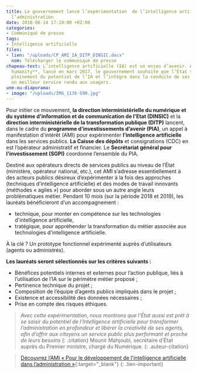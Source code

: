 ```yaml
---
title: Le gouvernement lance l’expérimentation  de l’intelligence artificielle dans
  l’administration
date: 2018-06-14 17:19:00 +02:00
categories:
- Communiqué de presse
tags:
- Intelligence artificielle
files:
- lien: "/uploads/CP_AMI_IA_DITP_DINSIC.docx"
  nom: Télécharger le communiqué de presse
chapeau-text: L’intelligence artificielle (IA) est un enjeu d’avenir. Avec **AI for
  humanity**, lancé en mars 2017, le gouvernement souhaite que l’État se saisisse
  pleinement du potentiel de l’IA et l’intègre dans la conduite de ses missions, pour
  un meilleur service rendu aux usagers.
une-ou-diaporama:
- image: "/uploads/IMG_1136-590.jpg"
---
```


Pour initier ce mouvement, **la direction interministérielle du numérique et du système d'information et de communication de l'Etat (DINSIC)** et la **direction interministérielle de la transformation publique (DITP)** lancent, dans le cadre du **programme d’investissements d’avenir (PIA)**, un appel à manifestation d'intérêt (AMI) pour expérimenter **l’intelligence artificielle** dans les services publics. **La Caisse des dépôts** et consignations (CDC) en est l’opérateur administratif et financier. Le **Secrétariat général pour l'investissement (SGPI)** coordonne l’ensemble du PIA. 

Destiné aux opérateurs directs de services publics au niveau de l’État (ministère, opérateur national, etc.), cet AMI s’adresse essentiellement à des acteurs publics désireux d’expérimenter à la fois des approches (techniques d’intelligence artificielle) et des modes de travail innovants (méthodes « agiles ») pour aborder sous un autre angle leurs problématiques métier. Pendant 10 mois (sur la période 2018 et 2019), les lauréats bénéficieront d’un accompagnement : 

* technique, pour monter en compétence sur les technologies d'intelligence artificielle, 
* tratégique, pour appréhender la transformation du métier associée aux technologies d'intelligence artificielle. 

À la clé ? Un prototype fonctionnel expérimenté auprès d’utilisateurs (agents ou administrés). 

**Les lauréats seront sélectionnés sur les critères suivants :**
* Bénéfices potentiels internes et externes pour l’action publique, liés à l’utilisation de l’IA sur le périmètre métier proposé ; 
* Pertinence technique du projet ; 
* Composition de l’équipe d’agents publics impliqués dans le projet ;
* Existence et accessibilité des données nécessaires ; 
* Prise en compte des risques éthiques. 
 
> *Avec cette expérimentation, nous montrons que l’État aussi est prêt à se saisir du potentiel de l’Intelligence artificielle pour transformer l’administration en profondeur et libérer la créativité de ses agents, afin d’offrir aux citoyens un service public plus performant et proche de leurs besoins*
{: .citation}
>Mounir Mahjoubi, secrétaire d’État auprès du Premier ministre, chargé du Numérique. 
{: .auteur-citation}

> [Découvrez l’AMI « Pour le développement de l’intelligence artificielle dans l’administration »](www.demarches-simplifiees.fr/commencer/ami-intelligence-artificielle){:target="_blank"}
{: .lien-important}
